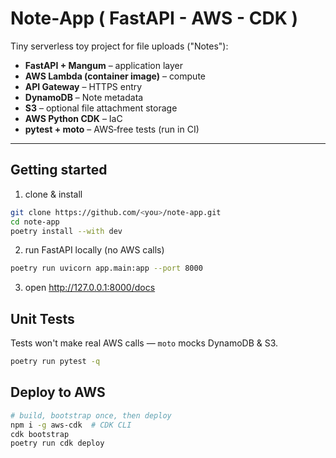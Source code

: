 # Note‑App ( FastAPI - AWS - CDK )

Tiny serverless toy project for file uploads ("Notes"):

* **FastAPI + Mangum** – application layer  
* **AWS Lambda (container image)** – compute  
* **API Gateway** – HTTPS entry  
* **DynamoDB** – Note metadata  
* **S3** – optional file attachment storage  
* **AWS Python CDK** – IaC
* **pytest + moto** – AWS‑free tests (run in CI)

---

## Getting started

1. clone & install
```bash
git clone https://github.com/<you>/note-app.git
cd note-app
poetry install --with dev
```

2. run FastAPI locally (no AWS calls)
```bash
poetry run uvicorn app.main:app --port 8000
```

3. open http://127.0.0.1:8000/docs

## Unit Tests
Tests won't make real AWS calls — `moto` mocks DynamoDB & S3.
```bash
poetry run pytest -q
```

## Deploy to AWS
```bash
# build, bootstrap once, then deploy
npm i -g aws-cdk  # CDK CLI
cdk bootstrap
poetry run cdk deploy
```
